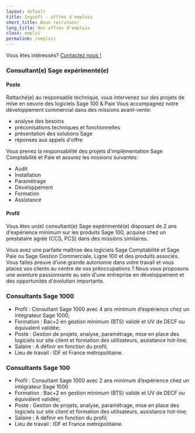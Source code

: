 ```yaml
---
layout: default
title: Ingsoft - offres d'emplois
short_title: Nous recrutons!
long_title: Nos offres d'emplois
class: emploi
permalink: /emploi/
---
```


Vous êtes intéressés? [Contactez nous !](mailto:contact@ingsoft.fr)


### Consultant(e) Sage expérimenté(e)

#### Poste

Rattaché(e) au responsable technique, vous intervenez sur des projets de mise en oeuvre des logiciels Sage 100 & Paie Vous accompagnez notre développement commercial dans des missions avant-vente:

* analyse des besoins
* préconisations techniques et fonctionnelles
* présentation des solutions Sage
* réponses aux appels d'offre

Vous prenez la responsabilité des projets d'implémentation Sage Comptabilité et Paie et assurez les missions suivantes:

* Audit
* Installation
* Paramétrage
* Développement
* Formation
* Assistance

#### Profil

Vous êtes un(e) consultant(e) Sage expérimenté(e) disposant de 2 ans d'expérience minimum sur les produits Sage 100, acquise chez un prestataire agréé (CCS, PCS) dans des missions similaires.

Vous avez une parfaite maîtrise des logiciels Sage Comptabilité et Sage Paie ou Sage Gestion Commerciale, Ligne 100 et des produits associés.
Vous faites preuve d'une grande autonomie dans votre travail et vous placez vos clients au centre de vos préoccupations ?
Nous vous proposons une aventure passionnante au sein d'une entreprise en développement et des opportunités d'évolution importante.





### Consultants Sage 1000
* Profil : Consultant Sage 1000 avec 4 ans minimum d’expérience chez un intégrateur Sage 1000;
* Formation : Bac+2 en gestion minimum (BTS) validé et UV de DECF ou équivalent validée;
* Poste : Gestion de projets, analyse, paramétrage, mise en place des logiciels sur site client et formation des utilisateurs, assistance hot-line;
* Salaire : A définir en fonction du profil;
* Lieu de travail : IDF et France métropolitaine.

### Consultants Sage 100
* Profil : Consultant Sage 1000 avec 2 ans minimum d’expérience chez un intégrateur Sage 1000
* Formation : Bac+2 en gestion minimum (BTS) validé et UV de DECF ou équivalent validée;
* Poste : Gestion de projets, analyse, paramétrage, mise en place des logiciels sur site client et formation des utilisateurs, assistance hot-line;
* Salaire : A définir en fonction du profil;
* Lieu de travail : IDF et France métropolitaine.

